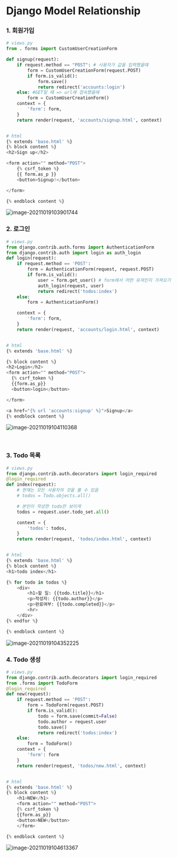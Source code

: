 # Django Model Relationship



### 1. 회원가입

```python
# views.py
from . forms import CustomUserCreationForm

def signup(request):
    if request.method == "POST": # 사용자가 값을 입력했을때
        form = CustomUserCreationForm(request.POST)
        if form.is_valid():
            form.save()
            return redirect('accounts:login')
    else: #GET일 때 => url에 접속했을때
        form = CustomUserCreationForm()
    context = {
        'form': form,
    }
    return render(request, 'accounts/signup.html', context)


# html
{% extends 'base.html' %}
{% block content %}
<h2>Sign up</h2>

<form action="" method="POST">
    {% csrf_token %}
    {{ form.as_p }}
    <button>Signup!</button>

</form>

{% endblock content %}
```

![image-20211019103901744](1019_workshop.assets/image-20211019103901744.png)															



### 2. 로그인

```python
# views.py
from django.contrib.auth.forms import AuthenticationForm
from django.contrib.auth import login as auth_login
def login(request):
    if request.method == 'POST':
        form = AuthenticationForm(request, request.POST)
        if form.is_valid():
            user = form.get_user() # form에서 어떤 유져인지 가져오기
            auth_login(request, user)
            return redirect('todos:index')
    else:
        form = AuthenticationForm()

    context = {
        'form': form,
    }
    return render(request, 'accounts/login.html', context)


# html
{% extends 'base.html' %}

{% block content %}
<h2>Login</h2>
<form action="" method="POST">
  {% csrf_token %}
  {{form.as_p}}
  <button>login</button>

</form>

<a href="{% url 'accounts:signup' %}">Signup</a>
{% endblock content %}
```

![image-20211019104110368](1019_workshop.assets/image-20211019104110368.png)

​																							



### 3. Todo 목록

```python
# views.py
from django.contrib.auth.decorators import login_required
@login_required
def index(request):
    # 현재는 모든 사용자의 것을 볼 수 있음
    # todos = Todo.objects.all()

    # 본인이 작성한 todo만 보이게
    todos = request.user.todo_set.all()

    context = {
        'todos': todos,
    }
    return render(request, 'todos/index.html', context)


# html
{% extends 'base.html' %}
{% block content %}
<h1>todo index</h1>

{% for todo in todos %}
    <div>
        <h1>할 일: {{todo.title}}</h1>
        <p>작성자: {{todo.author}}</p>
        <p>완료여부: {{todo.completed}}</p>
        <hr>
    </div>
{% endfor %}

{% endblock content %}
```

![image-20211019104352225](1019_workshop.assets/image-20211019104352225.png)

### 4. Todo 생성

```python
# views.py
from django.contrib.auth.decorators import login_required
from .forms import TodoForm
@login_required
def new(request):
    if request.method == 'POST':
        form = TodoForm(request.POST)
        if form.is_valid():
            todo = form.save(commit=False)
            todo.author = request.user
            todo.save()
            return redirect('todos:index')
    else:
        form = TodoForm()
    context = {
        'form': form
    }
    return render(request, 'todos/new.html', context)


# html
{% extends 'base.html' %}
{% block content %}
    <h1>NEW</h1>
    <form action="" method="POST">
    {% csrf_token %}
    {{form.as_p}}
    <button>NEW</button>
    </form>

{% endblock content %}
```

![image-20211019104613367](1019_workshop.assets/image-20211019104613367.png)
